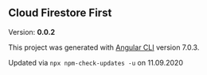 ## Cloud Firestore First

Version: **0.0.2**

This project was generated with [Angular CLI](https://github.com/angular/angular-cli) version 7.0.3.

Updated via `npx npm-check-updates -u` on 11.09.2020
